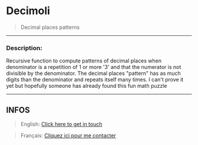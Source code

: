 # Decimoli

>Decimal places patterns

---------------------------------------------

### Description:
Recursive function to compute patterns of decimal places when denominator is a repetition of 1 or more '3' and that the numerator is not divisible by the denominator. The decimal places "pattern" has as much digits than the denominator and repeats itself many times. I can't prove it yet but hopefully someone has already found this fun math puzzle


--------------------------------------------
## INFOS

> English: [Click here to get in touch](https://github.com/mralexandrelise/mralexandrelise/blob/master/community.md "Get in touch")

> Français: [Cliquez ici pour me contacter](https://github.com/mralexandrelise/mralexandrelise/blob/master/community.md "Me contacter")
